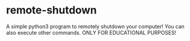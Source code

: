 # remote-shutdown
A simple python3 program to remotely shutdown your computer! You can also execute other commands. ONLY FOR EDUCATIONAL PURPOSES!
